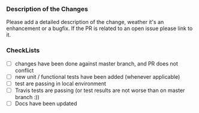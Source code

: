 ### Description of the Changes

Please add a detailed description of the change, weather it's an enhancement or a bugfix.
If the PR is related to an open issue please link to it.

### CheckLists

* [ ] changes have been done against master branch, and PR does not conflict
* [ ] new unit / functional tests have been added (whenever applicable)
* [ ] test are passing in local environment
* [ ] Travis tests are passing (or test results are not worse than on master branch :))
* [ ] Docs have been updated
